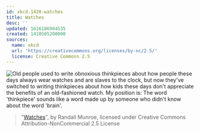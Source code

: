 ```yaml
---
id: xkcd.1420-watches
title: Watches
desc: ''
updated: 1616186984535
created: 1410505200000
sources:
  name: xkcd
  url: 'https://creativecommons.org/licenses/by-nc/2.5/'
  license: Creative Commons 2.5
---
```

![Old people used to write obnoxious thinkpieces about how people these days always wear watches and are slaves to the clock, but now they've switched to writing thinkpieces about how kids these days don't appreciate the benefits of an old-fashioned watch. My position is: The word 'thinkpiece' sounds like a word made up by someone who didn't know about the word 'brain'.](https://imgs.xkcd.com/comics/watches.png)
> "[Watches](https://xkcd.com/1420/)", by Randall Munroe, licensed under Creative Commons Attribution-NonCommercial 2.5 License
